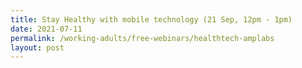 ```yaml
---
title: Stay Healthy with mobile technology (21 Sep, 12pm - 1pm)
date: 2021-07-11
permalink: /working-adults/free-webinars/healthtech-amplabs
layout: post
---
```


